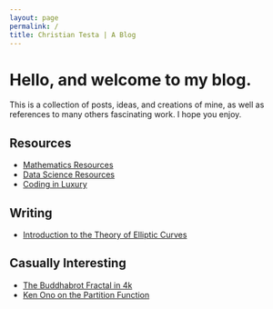 ```yaml
---
layout: page
permalink: /
title: Christian Testa | A Blog
---
```


# Hello, and welcome to my blog.

This is a collection of posts, ideas, and creations of mine, as well as
references to many others fascinating work. I hope you enjoy.

## Resources
- [Mathematics Resources](http://ctesta.com/articles/2017-03/Math-Resources)
- [Data Science Resources](http://ctesta.com/articles/2017-03/Data-Science-Resources)
- [Coding in Luxury](http://ctesta.com/articles/2017-03/Coding-in-Luxury)

## Writing
- [Introduction to the Theory of Elliptic Curves](http://ctesta.com/articles/2017-03/Introduction-to-Elliptic-Curves)

## Casually Interesting
- [The Buddhabrot Fractal in 4k](https://www.youtube.com/watch?v=zxIcydL7wwY)
- [Ken Ono on the Partition Function](https://www.youtube.com/watch?v=aj4FozCSg8g)
